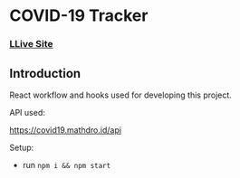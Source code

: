 # COVID-19 Tracker

### [LLive Site](https://covid19statswebsite.netlify.com/)


## Introduction

React workflow and hooks used for developing this project.



API used:
 
 https://covid19.mathdro.id/api

Setup:
- run ```npm i && npm start```
